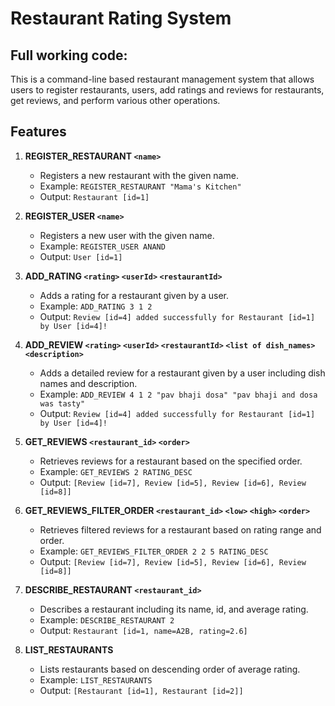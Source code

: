 # Restaurant Rating System

## Full working code:

This is a command-line based restaurant management system that allows users to register restaurants, users, add ratings and reviews for restaurants, get reviews, and perform various other operations.

## Features

1. **REGISTER_RESTAURANT `<name>`**
   - Registers a new restaurant with the given name.
   - Example: `REGISTER_RESTAURANT "Mama's Kitchen"`
   - Output: `Restaurant [id=1]`

2. **REGISTER_USER `<name>`**
   - Registers a new user with the given name.
   - Example: `REGISTER_USER ANAND`
   - Output: `User [id=1]`

3. **ADD_RATING `<rating>` `<userId>` `<restaurantId>`**
   - Adds a rating for a restaurant given by a user.
   - Example: `ADD_RATING 3 1 2`
   - Output: `Review [id=4] added successfully for Restaurant [id=1] by User [id=4]!`

4. **ADD_REVIEW `<rating>` `<userId>` `<restaurantId>` `<list of dish_names>` `<description>`**
   - Adds a detailed review for a restaurant given by a user including dish names and description.
   - Example: `ADD_REVIEW 4 1 2 "pav bhaji dosa" "pav bhaji and dosa was tasty"`
   - Output: `Review [id=4] added successfully for Restaurant [id=1] by User [id=4]!`

5. **GET_REVIEWS `<restaurant_id>` `<order>`**
   - Retrieves reviews for a restaurant based on the specified order.
   - Example: `GET_REVIEWS 2 RATING_DESC`
   - Output: `[Review [id=7], Review [id=5], Review [id=6], Review [id=8]]`

6. **GET_REVIEWS_FILTER_ORDER `<restaurant_id>` `<low>` `<high>` `<order>`**
   - Retrieves filtered reviews for a restaurant based on rating range and order.
   - Example: `GET_REVIEWS_FILTER_ORDER 2 2 5 RATING_DESC`
   - Output: `[Review [id=7], Review [id=5], Review [id=6], Review [id=8]]`

7. **DESCRIBE_RESTAURANT `<restaurant_id>`**
   - Describes a restaurant including its name, id, and average rating.
   - Example: `DESCRIBE_RESTAURANT 2`
   - Output: `Restaurant [id=1, name=A2B, rating=2.6]`

8. **LIST_RESTAURANTS**
   - Lists restaurants based on descending order of average rating.
   - Example: `LIST_RESTAURANTS`
   - Output: `[Restaurant [id=1], Restaurant [id=2]]`

